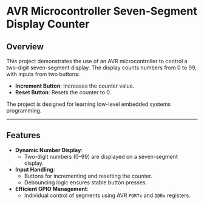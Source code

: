 # **AVR Microcontroller Seven-Segment Display Counter**

## **Overview**
This project demonstrates the use of an AVR microcontroller to control a two-digit seven-segment display. The display counts numbers from 0 to 99, with inputs from two buttons:
- **Increment Button**: Increases the counter value.
- **Reset Button**: Resets the counter to 0.

The project is designed for learning low-level embedded systems programming.

---

## **Features**
- **Dynamic Number Display**:
  - Two-digit numbers (0–99) are displayed on a seven-segment display.
- **Input Handling**:
  - Buttons for incrementing and resetting the counter.
  - Debouncing logic ensures stable button presses.
- **Efficient GPIO Management**:
  - Individual control of segments using AVR `PORTx` and `DDRx` registers.


